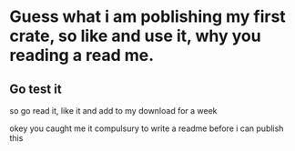 # Guess what i am poblishing my first crate, so like and use it, why you reading a read me.
## Go test it

so go read it, like it and add to my download for a week 

okey you caught me it compulsury to write a readme before i can  publish this 